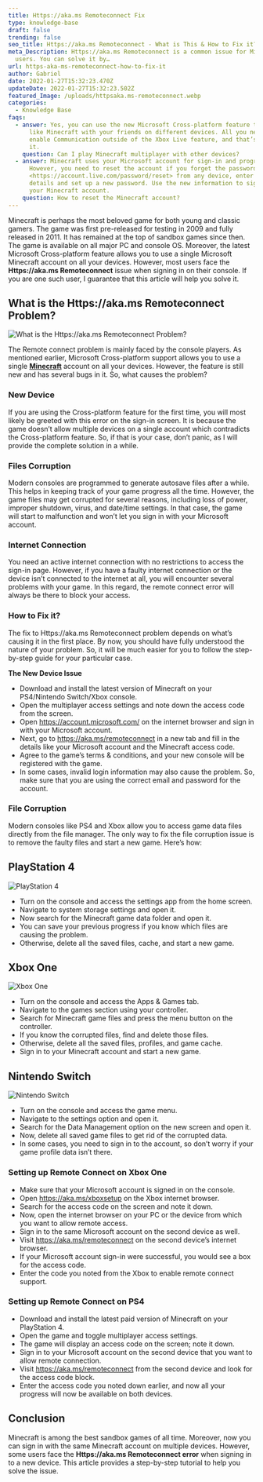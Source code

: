 ```yaml
---
title: Https://aka.ms Remoteconnect Fix
type: knowledge-base
draft: false
trending: false
seo_title: Https://aka.ms Remoteconnect - What is This & How to Fix it?
meta_Description: Https://aka.ms Remoteconnect is a common issue for Minecraft
  users. You can solve it by…
url: https-aka-ms-remoteconnect-how-to-fix-it
author: Gabriel
date: 2022-01-27T15:32:23.470Z
updateDate: 2022-01-27T15:32:23.502Z
featured_Image: /uploads/httpsaka.ms-remoteconnect.webp
categories:
  - Knowledge Base
faqs:
  - answer: Yes, you can use the new Microsoft Cross-platform feature to play games
      like Minecraft with your friends on different devices. All you need is to
      enable Communication outside of the Xbox Live feature, and that’s about
      it.
    question: Can I play Minecraft multiplayer with other devices?
  - answer: Minecraft uses your Microsoft account for sign-in and progress sync.
      However, you need to reset the account if you forget the password. Visit
      <https://account.live.com/password/reset> from any device, enter the
      details and set up a new password. Use the new information to sign in to
      your Minecraft account.
    question: How to reset the Minecraft account?
---
```

Minecraft is perhaps the most beloved game for both young and classic gamers. The game was first pre-released for testing in 2009 and fully released in 2011. It has remained at the top of sandbox games since then. The game is available on all major PC and console OS. Moreover, the latest Microsoft Cross-platform feature allows you to use a single Microsoft Minecraft account on all your devices. However, most users face the **Https://aka.ms Remoteconnect** issue when signing in on their console. If you are one such user, I guarantee that this article will help you solve it.

## What is the Https://aka.ms Remoteconnect Problem?

![What is the Https://aka.ms Remoteconnect Problem?](/uploads/httpsaka.ms-remoteconnect-problem.webp "What is the Https://aka.ms Remoteconnect Problem?")

The Remote connect problem is mainly faced by the console players. As mentioned earlier, Microsoft Cross-platform support allows you to use a single **[Minecraft](https://www.minecraft.net/)** account on all your devices. However, the feature is still new and has several bugs in it. So, what causes the problem?

### New Device

If you are using the Cross-platform feature for the first time, you will most likely be greeted with this error on the sign-in screen. It is because the game doesn’t allow multiple devices on a single account which contradicts the Cross-platform feature. So, if that is your case, don’t panic, as I will provide the complete solution in a while.

### Files Corruption

Modern consoles are programmed to generate autosave files after a while. This helps in keeping track of your game progress all the time. However, the game files may get corrupted for several reasons, including loss of power, improper shutdown, virus, and date/time settings. In that case, the game will start to malfunction and won’t let you sign in with your Microsoft account.

### Internet Connection

You need an active internet connection with no restrictions to access the sign-in page. However, if you have a faulty internet connection or the device isn’t connected to the internet at all, you will encounter several problems with your game. In this regard, the remote connect error will always be there to block your access.

### How to Fix it?

The fix to Https://aka.ms Remoteconnect problem depends on what’s causing it in the first place. By now, you should have fully understood the nature of your problem. So, it will be much easier for you to follow the step-by-step guide for your particular case.

**The New Device Issue**

* Download and install the latest version of Minecraft on your PS4/Nintendo Switch/Xbox console.
* Open the multiplayer access settings and note down the access code from the screen.
* Open <https://account.microsoft.com/> on the internet browser and sign in with your Microsoft account.
* Next, go to <https://aka.ms/remoteconnect> in a new tab and fill in the details like your Microsoft account and the Minecraft access code.
* Agree to the game’s terms & conditions, and your new console will be registered with the game.
* In some cases, invalid login information may also cause the problem. So, make sure that you are using the correct email and password for the account.

### File Corruption

Modern consoles like PS4 and Xbox allow you to access game data files directly from the file manager. The only way to fix the file corruption issue is to remove the faulty files and start a new game. Here’s how:

## PlayStation 4

![PlayStation 4](/uploads/playstation-4.webp "PlayStation 4")

* Turn on the console and access the settings app from the home screen.
* Navigate to system storage settings and open it.
* Now search for the Minecraft game data folder and open it.
* You can save your previous progress if you know which files are causing the problem.
* Otherwise, delete all the saved files, cache, and start a new game.

## Xbox One

![Xbox One](/uploads/xbox-1.webp "Xbox One")

* Turn on the console and access the Apps & Games tab.
* Navigate to the games section using your controller.
* Search for Minecraft game files and press the menu button on the controller.
* If you know the corrupted files, find and delete those files.
* Otherwise, delete all the saved files, profiles, and game cache.
* Sign in to your Minecraft account and start a new game.

## Nintendo Switch

![Nintendo Switch](/uploads/nintendo-switch.webp "Nintendo Switch")

* Turn on the console and access the game menu.
* Navigate to the settings option and open it.
* Search for the Data Management option on the new screen and open it.
* Now, delete all saved game files to get rid of the corrupted data.
* In some cases, you need to sign in to the account, so don’t worry if your game profile data isn’t there.

### Setting up Remote Connect on Xbox One

* Make sure that your Microsoft account is signed in on the console.
* Open <https://aka.ms/xboxsetup> on the Xbox internet browser.
* Search for the access code on the screen and note it down.
* Now, open the internet browser on your PC or the device from which you want to allow remote access.
* Sign in to the same Microsoft account on the second device as well.
* Visit <https://aka.ms/remoteconnect> on the second device’s internet browser.
* If your Microsoft account sign-in were successful, you would see a box for the access code.
* Enter the code you noted from the Xbox to enable remote connect support.

### Setting up Remote Connect on PS4

* Download and install the latest paid version of Minecraft on your PlayStation 4.
* Open the game and toggle multiplayer access settings.
* The game will display an access code on the screen; note it down.
* Sign in to your Microsoft account on the second device that you want to allow remote connection.
* Visit <https://aka.ms/remoteconnect> from the second device and look for the access code block.
* Enter the access code you noted down earlier, and now all your progress will now be available on both devices.

## Conclusion

Minecraft is among the best sandbox games of all time. Moreover, now you can sign in with the same Minecraft account on multiple devices. However, some users face the **Https://aka.ms Remoteconnect error** when signing in to a new device. This article provides a step-by-step tutorial to help you solve the issue.